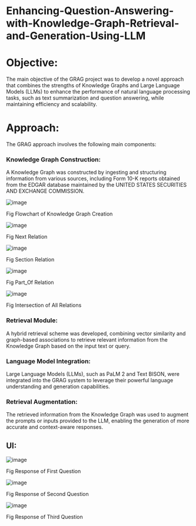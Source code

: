# Enhancing-Question-Answering-with-Knowledge-Graph-Retrieval-and-Generation-Using-LLM
# Objective:
The main objective of the GRAG project was to develop a novel approach that combines the strengths of Knowledge Graphs and Large Language Models (LLMs) to enhance the performance of natural language processing tasks, such as text summarization and question answering, while maintaining efficiency and scalability.

# Approach:
The GRAG approach involves the following main components:

### Knowledge Graph Construction:
A Knowledge Graph was constructed by ingesting and structuring information from various sources, including Form 10-K reports obtained from the EDGAR database maintained by the UNITED STATES SECURITIES AND EXCHANGE COMMISSION.

![image](https://github.com/supraj221/Enhancing-Question-Answering-with-Knowledge-Graph-Retrieval-and-Generation-Using-LLM-/assets/92993235/464d11ad-abad-4778-86ff-75ec7f4f9047)

Fig Flowchart of Knowledge Graph Creation

![image](https://github.com/supraj221/Enhancing-Question-Answering-with-Knowledge-Graph-Retrieval-and-Generation-Using-LLM-/assets/92993235/69b5e2c1-bf72-4701-af79-a007c9d9da2e)

Fig Next Relation

![image](https://github.com/supraj221/Enhancing-Question-Answering-with-Knowledge-Graph-Retrieval-and-Generation-Using-LLM-/assets/92993235/b4e37f21-faf4-4cdb-b9ac-ebe38887b174)

Fig Section Relation

![image](https://github.com/supraj221/Enhancing-Question-Answering-with-Knowledge-Graph-Retrieval-and-Generation-Using-LLM-/assets/92993235/22422508-41c6-42b9-a9ba-106d67332696)

Fig Part_Of Relation

![image](https://github.com/supraj221/Enhancing-Question-Answering-with-Knowledge-Graph-Retrieval-and-Generation-Using-LLM-/assets/92993235/0fb194a4-0d18-48e8-91f2-bfb77dbeabb5)

Fig Intersection of All Relations

### Retrieval Module: 
A hybrid retrieval scheme was developed, combining vector similarity and graph-based associations to retrieve relevant information from the Knowledge Graph based on the input text or query.
### Language Model Integration: 
Large Language Models (LLMs), such as PaLM 2 and Text BISON, were integrated into the GRAG system to leverage their powerful language understanding and generation capabilities.
### Retrieval Augmentation: 
The retrieved information from the Knowledge Graph was used to augment the prompts or inputs provided to the LLM, enabling the generation of more accurate and context-aware responses.

## UI:
![image](https://github.com/supraj221/Enhancing-Question-Answering-with-Knowledge-Graph-Retrieval-and-Generation-Using-LLM-/assets/92993235/7a7fc59b-1177-4449-8325-b0fbbea28204)

Fig Response of First Question

![image](https://github.com/supraj221/Enhancing-Question-Answering-with-Knowledge-Graph-Retrieval-and-Generation-Using-LLM-/assets/92993235/eb9fec66-756f-47b0-9c96-e2b4f629d42d)

Fig Response of Second Question

![image](https://github.com/supraj221/Enhancing-Question-Answering-with-Knowledge-Graph-Retrieval-and-Generation-Using-LLM-/assets/92993235/ed3d36aa-aa60-4475-adc4-1e1002b85a10)

Fig Response of Third Question


